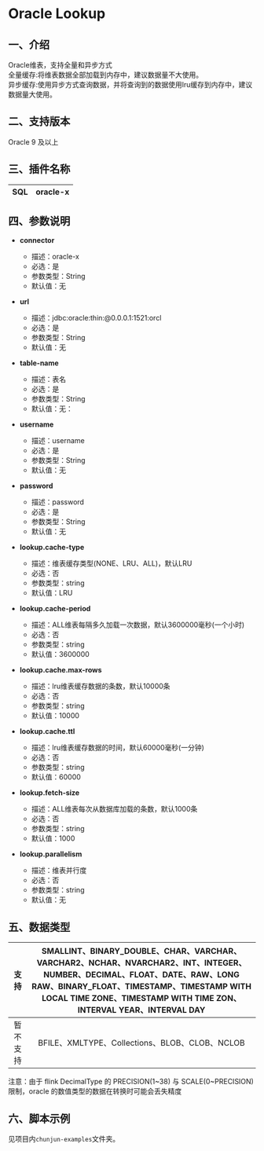 # Oracle Lookup

## 一、介绍
Oracle维表，支持全量和异步方式<br />
全量缓存:将维表数据全部加载到内存中，建议数据量不大使用。<br />
异步缓存:使用异步方式查询数据，并将查询到的数据使用lru缓存到内存中，建议数据量大使用。

## 二、支持版本
Oracle 9 及以上


## 三、插件名称
| SQL | oracle-x |
| --- | --- |

## 四、参数说明
- **connector**
  - 描述：oracle-x
  - 必选：是
  - 参数类型：String
  - 默认值：无
    <br />

- **url**
  - 描述：jdbc:oracle:thin:@0.0.0.1:1521:orcl
  - 必选：是
  - 参数类型：String
  - 默认值：无
    <br />

- **table-name**
  - 描述：表名
  - 必选：是
  - 参数类型：String
  - 默认值：无：
    <br />

- **username**
  - 描述：username
  - 必选：是
  - 参数类型：String
  - 默认值：无
    <br />

- **password**
  - 描述：password
  - 必选：是
  - 参数类型：String
  - 默认值：无
    <br />

- **lookup.cache-type**
  - 描述：维表缓存类型(NONE、LRU、ALL)，默认LRU
  - 必选：否
  - 参数类型：string
  - 默认值：LRU
    <br />

- **lookup.cache-period**
  - 描述：ALL维表每隔多久加载一次数据，默认3600000毫秒(一个小时)
  - 必选：否
  - 参数类型：string
  - 默认值：3600000
    <br />

- **lookup.cache.max-rows**
  - 描述：lru维表缓存数据的条数，默认10000条
  - 必选：否
  - 参数类型：string
  - 默认值：10000
    <br />

- **lookup.cache.ttl**
  - 描述：lru维表缓存数据的时间，默认60000毫秒(一分钟)
  - 必选：否
  - 参数类型：string
  - 默认值：60000
    <br />

- **lookup.fetch-size**
  - 描述：ALL维表每次从数据库加载的条数，默认1000条
  - 必选：否
  - 参数类型：string
  - 默认值：1000
    <br />

- **lookup.parallelism**
  - 描述：维表并行度
  - 必选：否
  - 参数类型：string
  - 默认值：无
    <br />

## 五、数据类型
| 支持 | SMALLINT、BINARY_DOUBLE、CHAR、VARCHAR、VARCHAR2、NCHAR、NVARCHAR2、INT、INTEGER、NUMBER、DECIMAL、FLOAT、DATE、RAW、LONG RAW、BINARY_FLOAT、TIMESTAMP、TIMESTAMP WITH LOCAL TIME ZONE、TIMESTAMP WITH TIME ZON、INTERVAL YEAR、INTERVAL DAY |
| :---: | :---: |
| 暂不支持 | BFILE、XMLTYPE、Collections、BLOB、CLOB、NCLOB  |

注意：由于 flink DecimalType 的 PRECISION(1~38) 与 SCALE(0~PRECISION) 限制，oracle 的数值类型的数据在转换时可能会丢失精度



## 六、脚本示例
见项目内`chunjun-examples`文件夹。
